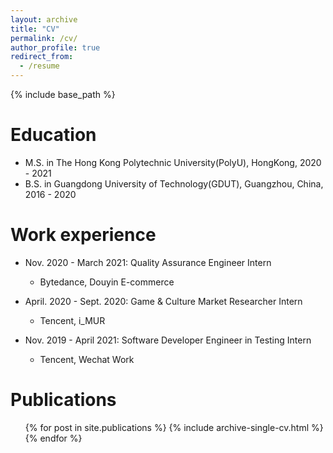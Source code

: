 ```yaml
---
layout: archive
title: "CV"
permalink: /cv/
author_profile: true
redirect_from:
  - /resume
---
```


{% include base_path %}

Education
======
* M.S. in The Hong Kong Polytechnic University(PolyU), HongKong, 2020 - 2021
* B.S. in Guangdong University of Technology(GDUT), Guangzhou, China, 2016 - 2020


Work experience
======
* Nov. 2020 - March 2021: Quality Assurance Engineer Intern
  * Bytedance, Douyin E-commerce

* April. 2020 - Sept. 2020: Game & Culture Market Researcher Intern
  * Tencent, i_MUR

* Nov. 2019 - April 2021: Software Developer Engineer in Testing Intern
  * Tencent, Wechat Work
  
<!-- Skills
======
* Skill 1
* Skill 2
  * Sub-skill 2.1
  * Sub-skill 2.2
  * Sub-skill 2.3
* Skill 3 -->

Publications
======
  <ul>{% for post in site.publications %}
    {% include archive-single-cv.html %}
  {% endfor %}</ul>
  
<!-- Talks
======
  <ul>{% for post in site.talks %}
    {% include archive-single-talk-cv.html %}
  {% endfor %}</ul>
  
Teaching
======
  <ul>{% for post in site.teaching %}
    {% include archive-single-cv.html %}
  {% endfor %}</ul>
  
Service and leadership
======
* Currently signed in to 43 different slack teams -->
